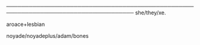 ────────────────────────────────────────────────────────────────────────────────────
she/they/xe.

aroace+lesbian

noyade/noyadeplus/adam/bones
